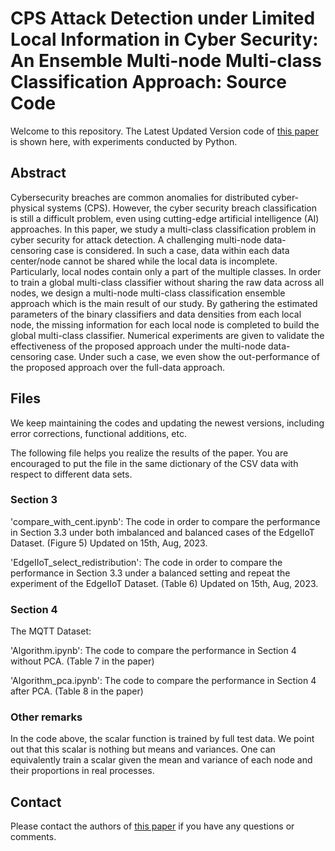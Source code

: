 # CPS Attack Detection under Limited Local Information in Cyber Security: An Ensemble Multi-node Multi-class Classification Approach: Source Code

Welcome to this repository. The Latest Updated Version code of [this paper](https://dl.acm.org/doi/abs/10.1145/3585520) is shown here, with experiments conducted by Python. 

## Abstract 
Cybersecurity breaches are common anomalies for distributed cyber-physical systems (CPS). However, the cyber security breach classification is still a difficult problem, even using cutting-edge artificial intelligence (AI) approaches. In this paper, we study a multi-class classification problem in cyber security for attack detection. A challenging multi-node data-censoring case is considered. In such a case, data within each data center/node cannot be shared while the local data is incomplete. Particularly, local nodes contain only a part of the multiple classes. In order to train a global multi-class classifier without sharing the raw data across all nodes, we design a multi-node multi-class classification ensemble approach which is the main result of our study. By gathering the estimated parameters of the binary classifiers and data densities from each local node, the missing information for each local node is completed to build the global multi-class classifier. Numerical experiments are given to validate the effectiveness of the proposed approach under the multi-node data-censoring case. Under such a case, we even show the out-performance of the proposed approach over the full-data approach.

## Files
We keep maintaining the codes and updating the newest versions, including error corrections, functional additions, etc. 

The following file helps you realize the results of the paper. You are encouraged to put the file in the same dictionary of the CSV data with respect to different data sets.

### Section 3

'compare_with_cent.ipynb': The code in order to compare the performance in Section 3.3 under both imbalanced and balanced cases of the EdgeIIoT Dataset. (Figure 5) Updated on 15th, Aug, 2023.

'EdgeIIoT_select_redistribution': The code in order to compare the performance in Section 3.3 under a balanced setting and repeat the experiment of the EdgeIIoT Dataset. (Table 6) Updated on 15th, Aug, 2023.

### Section 4

The MQTT Dataset:

'Algorithm.ipynb': The code to compare the performance in Section 4 without PCA. (Table 7 in the paper)

'Algorithm_pca.ipynb': The code to compare the performance in Section 4 after PCA. (Table 8 in the paper)

### Other remarks

In the code above, the scalar function is trained by full test data. We point out that this scalar is nothing but means and variances. One can equivalently train a scalar given the mean and variance of each node and their proportions in real processes.

## Contact 
Please contact the authors of [this paper](https://dl.acm.org/doi/abs/10.1145/3585520) if you have any questions or comments.

